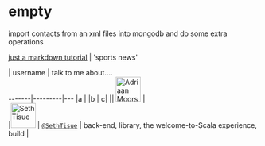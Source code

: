 # empty
import contacts from an xml files into mongodb and do some extra operations

[just a markdown tutorial](http://espn.go.com/)  | 'sports news' 

 |  username    | talk to me about....  
    -------|---------|---
     |a                                                |
     |b         |  c|
   || <img src="https://avatars.githubusercontent.com/adriaanm"     height="50px" title="Adriaan Moors"/>           |                          
|<img src="https://avatars.githubusercontent.com/SethTisue"    height="50px" title="Seth Tisue"/>           | [`@SethTisue`](https://github.com/SethTisue)         | back-end, library, the welcome-to-Scala experience, build |
